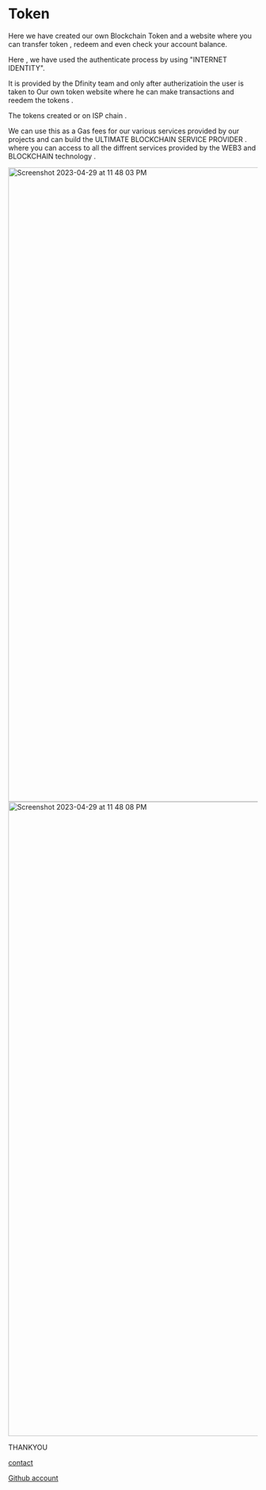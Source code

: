 # Token
Here we have created  our own Blockchain Token and a website where you can transfer token , redeem and even check your account balance.

Here , we have used the authenticate process by using  "INTERNET IDENTITY".

It is provided by the Dfinity team and only after autherizatioin the user is taken to Our own token website where he can make transactions and reedem the tokens . 

The tokens created or on ISP chain . 

We can use this as a Gas fees for our various services provided by our projects and can build the ULTIMATE BLOCKCHAIN SERVICE PROVIDER . 
where you can access to all the diffrent services provided by the WEB3 and BLOCKCHAIN technology . 



<img width="1280" alt="Screenshot 2023-04-29 at 11 48 03 PM" src="https://user-images.githubusercontent.com/121884963/235339741-3d138d1b-2c8f-4342-b3ba-54ffd2a4549a.png">
<img width="1280" alt="Screenshot 2023-04-29 at 11 48 08 PM" src="https://user-images.githubusercontent.com/121884963/235339745-af6bba68-27a0-4b4e-90bc-8710fb0d5b43.png">

THANKYOU 

[contact](shahyash1963@gmail.com)

[Github account](https://github.com/ShahYash12)

